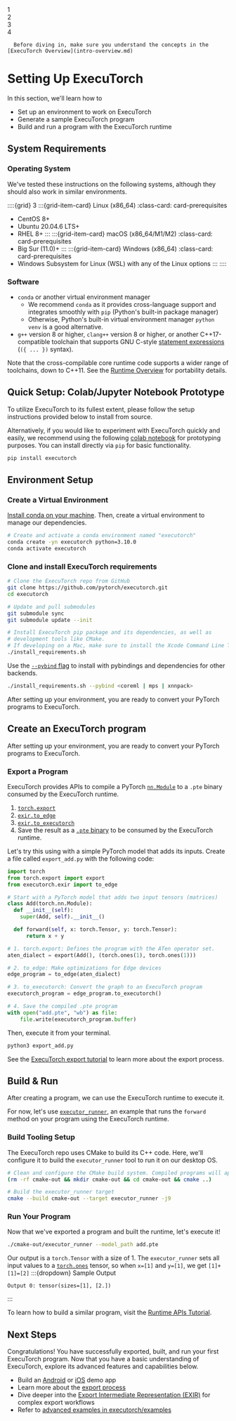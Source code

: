 <!---- DO NOT MODIFY Progress Bar Start --->

<div class="progress-bar-wrapper">
   <div class="progress-bar-item">
     <div class="step-number" id="step-1">1</div>
     <span class="step-caption" id="caption-1"></span>
   </div>
   <div class="progress-bar-item">
     <div class="step-number" id="step-2">2</div>
     <span class="step-caption" id="caption-2"></span>
   </div>
   <div class="progress-bar-item">
     <div class="step-number" id="step-3">3</div>
     <span class="step-caption" id="caption-3"></span>
   </div>
   <div class="progress-bar-item">
     <div class="step-number" id="step-4">4</div>
     <span class="step-caption" id="caption-4"></span>
   </div>
</div>

<!---- DO NOT MODIFY Progress Bar End--->
```{note}
  Before diving in, make sure you understand the concepts in the [ExecuTorch Overview](intro-overview.md)
```

# Setting Up ExecuTorch
In this section, we'll learn how to
* Set up an environment to work on ExecuTorch
* Generate a sample ExecuTorch program
* Build and run a program with the ExecuTorch runtime

## System Requirements
### Operating System

We've tested these instructions on the following systems, although they should
also work in similar environments.


::::{grid} 3
:::{grid-item-card}  Linux (x86_64)
:class-card: card-prerequisites
- CentOS 8+
- Ubuntu 20.04.6 LTS+
- RHEL 8+
:::
:::{grid-item-card} macOS (x86_64/M1/M2)
:class-card: card-prerequisites
- Big Sur (11.0)+
:::
:::{grid-item-card} Windows (x86_64)
:class-card: card-prerequisites
- Windows Subsystem for Linux (WSL) with any of the Linux options
:::
::::

### Software
* `conda` or another virtual environment manager
  - We recommend `conda` as it provides cross-language
    support and integrates smoothly with `pip` (Python's built-in package manager)
  - Otherwise, Python's built-in virtual environment manager `python venv` is a good alternative.
* `g++` version 8 or higher, `clang++` version 8 or higher, or another
  C++17-compatible toolchain that supports GNU C-style [statement
  expressions](https://gcc.gnu.org/onlinedocs/gcc/Statement-Exprs.html) (`({ ...
  })` syntax).

Note that the cross-compilable core runtime code supports a wider range of
toolchains, down to C++11. See the [Runtime Overview](./runtime-overview.md) for
portability details.

## Quick Setup: Colab/Jupyter Notebook Prototype

To utilize ExecuTorch to its fullest extent, please follow the setup instructions provided below to install from source.

Alternatively, if you would like to experiment with ExecuTorch quickly and easily, we recommend using the following [colab notebook](https://colab.research.google.com/drive/1qpxrXC3YdJQzly3mRg-4ayYiOjC6rue3?usp=sharing) for prototyping purposes. You can install directly via `pip` for basic functionality.
  ```bash
  pip install executorch
  ```


## Environment Setup

### Create a Virtual Environment

[Install conda on your machine](https://conda.io/projects/conda/en/latest/user-guide/install/index.html). Then, create a virtual environment to manage our dependencies.
   ```bash
   # Create and activate a conda environment named "executorch"
   conda create -yn executorch python=3.10.0
   conda activate executorch
   ```

### Clone and install ExecuTorch requirements

   ```bash
   # Clone the ExecuTorch repo from GitHub
   git clone https://github.com/pytorch/executorch.git
   cd executorch

   # Update and pull submodules
   git submodule sync
   git submodule update --init

   # Install ExecuTorch pip package and its dependencies, as well as
   # development tools like CMake.
   # If developing on a Mac, make sure to install the Xcode Command Line Tools first.
   ./install_requirements.sh
   ```

   Use the [`--pybind` flag](https://github.com/pytorch/executorch/blob/main/install_requirements.sh#L26-L29) to install with pybindings and dependencies for other backends.
   ```bash
   ./install_requirements.sh --pybind <coreml | mps | xnnpack>
   ```
After setting up your environment, you are ready to convert your PyTorch programs
to ExecuTorch.
## Create an ExecuTorch program

After setting up your environment, you are ready to convert your PyTorch programs
to ExecuTorch.

### Export a Program
ExecuTorch provides APIs to compile a PyTorch [`nn.Module`](https://pytorch.org/docs/stable/generated/torch.nn.Module.html) to a `.pte` binary consumed by the ExecuTorch runtime.
1. [`torch.export`](https://pytorch.org/docs/stable/export.html)
1. [`exir.to_edge`](https://pytorch.org/executorch/stable/export-to-executorch-api-reference.html#exir.to_edge)
1. [`exir.to_executorch`](ir-exir.md)
1. Save the result as a [`.pte` binary](pte-file-format.md) to be consumed by the ExecuTorch runtime.


Let's try this using with a simple PyTorch model that adds its inputs. Create a file called `export_add.py` with the following code:
```python
import torch
from torch.export import export
from executorch.exir import to_edge

# Start with a PyTorch model that adds two input tensors (matrices)
class Add(torch.nn.Module):
  def __init__(self):
    super(Add, self).__init__()

  def forward(self, x: torch.Tensor, y: torch.Tensor):
      return x + y

# 1. torch.export: Defines the program with the ATen operator set.
aten_dialect = export(Add(), (torch.ones(1), torch.ones(1)))

# 2. to_edge: Make optimizations for Edge devices
edge_program = to_edge(aten_dialect)

# 3. to_executorch: Convert the graph to an ExecuTorch program
executorch_program = edge_program.to_executorch()

# 4. Save the compiled .pte program
with open("add.pte", "wb") as file:
    file.write(executorch_program.buffer)

```

Then, execute it from your terminal.
```bash
python3 export_add.py
```

See the [ExecuTorch export tutorial](tutorials_source/export-to-executorch-tutorial.py) to learn more about the export process.


## Build & Run

After creating a program, we can use the ExecuTorch runtime to execute it.

For now, let's use [`executor_runner`](https://github.com/pytorch/executorch/blob/main/examples/portable/executor_runner/executor_runner.cpp), an example that runs the `forward` method on your program using the ExecuTorch runtime.

### Build Tooling Setup
The ExecuTorch repo uses CMake to build its C++ code. Here, we'll configure it to build the `executor_runner` tool to run it on our desktop OS.
  ```bash
  # Clean and configure the CMake build system. Compiled programs will appear in the executorch/cmake-out directory we create here.
  (rm -rf cmake-out && mkdir cmake-out && cd cmake-out && cmake ..)

  # Build the executor_runner target
  cmake --build cmake-out --target executor_runner -j9
  ```

### Run Your Program

Now that we've exported a program and built the runtime, let's execute it!

  ```bash
  ./cmake-out/executor_runner --model_path add.pte
  ```
Our output is a `torch.Tensor` with a size of 1. The `executor_runner` sets all input values to a [`torch.ones`](https://pytorch.org/docs/stable/generated/torch.ones.html) tensor, so when `x=[1]` and `y=[1]`, we get `[1]+[1]=[2]`
  :::{dropdown} Sample Output

  ```
Output 0: tensor(sizes=[1], [2.])
  ```
  :::

To learn how to build a similar program, visit the [Runtime APIs Tutorial](extension-module.md).

## Next Steps

Congratulations! You have successfully exported, built, and run your first
ExecuTorch program. Now that you have a basic understanding of ExecuTorch,
explore its advanced features and capabilities below.

* Build an [Android](demo-apps-android.md) or [iOS](demo-apps-ios.md) demo app
* Learn more about the [export process](export-overview.md)
* Dive deeper into the [Export Intermediate Representation (EXIR)](ir-exir.md) for complex export workflows
* Refer to [advanced examples in executorch/examples](https://github.com/pytorch/executorch/tree/main/examples)
